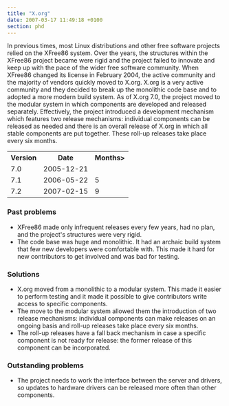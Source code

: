 ```yaml
---
title: "X.org"
date: 2007-03-17 11:49:18 +0100
section: phd
---
```


In previous times, most Linux distributions and other free software
projects relied on the XFree86 system.  Over the years, the structures
within the XFree86 project became were rigid and the project failed to
innovate and keep up with the pace of the wider free software community.
When XFree86 changed its license in February 2004, the active community and
the majority of vendors quickly moved to X.org.  X.org is a very active
community and they decided to break up the monolithic code base and to
adopted a more modern build system.  As of X.org 7.0, the project moved to
the modular system in which components are developed and released
separately.  Effectively, the project introduced a development mechanism
which features two release mechanisms: individual components can be
released as needed and there is an overall release of X.org in which all
stable components are put together.  These roll-up releases take place
every six months.

<table class="phd">

<tr>
<th>Version</th>
<th>Date</th>
<th>Months></th>
</tr>

<tr>
<td>7.0</td>
<td>2005-12-21</td>
<td></td>
</tr>

<tr>
<td>7.1</td>
<td>2006-05-22</td>
<td class="months">5</td>
</tr>

<tr>
<td>7.2</td>
<td>2007-02-15</td>
<td class="months">9</td>
</tr>

</table>

<h3>Past problems</h3>

<ul>

<li>XFree86 made only infrequent releases every few years, had no plan, and
the project's structures were very rigid.</li>

<li>The code base was huge and monolithic.  It had an archaic build system
that few new developers were comfortable with.  This made it hard for new
contributors to get involved and was bad for testing.</li>

</ul>

<h3>Solutions</h3>

<ul>

<li>X.org moved from a monolithic to a modular system.  This made it easier
to perform testing and it made it possible to give contributors write
access to specific components.</li>

<li>The move to the modular system allowed them the introduction of two
release mechanisms: individual components can make releases on an ongoing
basis and roll-up releases take place every six months.</li>

<li>The roll-up releases have a fall back mechanism in case a specific
component is not ready for release: the former release of this component
can be incorporated.</li>

</ul>

<h3>Outstanding problems</h3>

<ul>

<li>The project needs to work the interface between the server and drivers,
so updates to hardware drivers can be released more often than other
components.</li>

</ul>

